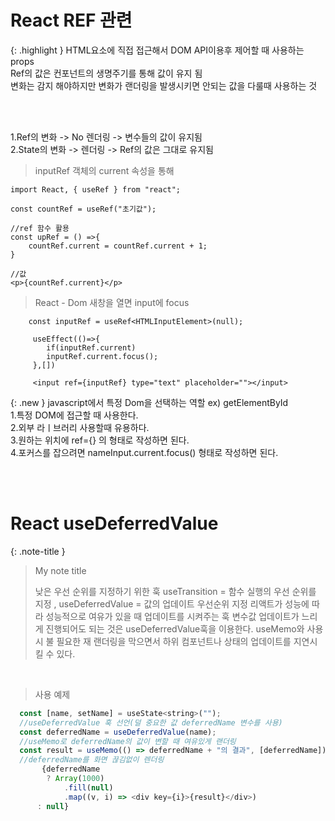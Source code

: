 # React REF 관련


{: .highlight }
 HTML요소에 직접 접근해서 DOM API이용후 제어할 때 사용하는 props</br>
 Ref의 값은 컨포넌트의 생명주기를 통해 값이 유지 됨 </br>
변화는 감지 해야하지만 변화가 랜더링을 발생시키면 안되는 값을 다룰때 사용하는 것

</br>
</br>

1.Ref의 변화 -> No 렌더링 -> 변수들의 값이 유지됨</br>
2.State의 변화 -> 렌더링 -> Ref의 값은 그대로 유지됨

>inputRef 객체의 current 속성을 통해 

```
import React, { useRef } from "react";

const countRef = useRef("초기값");

//ref 함수 활용
const upRef = () =>{
    countRef.current = countRef.current + 1;
}

//값
<p>{countRef.current}</p>
```


>React - Dom 새창을 열면 input에 focus
```
    const inputRef = useRef<HTMLInputElement>(null);

     useEffect(()=>{
        if(inputRef.current)
        inputRef.current.focus();
     },[])

     <input ref={inputRef} type="text" placeholder=""></input>

```


{: .new } 
javascript에서 특정 Dom을 선택하는 역할 ex) getElementById <br />
1.특정 DOM에 접근할 때 사용한다.<br />
2.외부 라ㅣ브러리 사용할때 유용하다.<br />
3.원하는 위치에 ref={} 의 형태로 작성하면 된다.<br />
4.포커스를 잡으려면 nameInput.current.focus() 형태로 작성하면 된다.


<br />
<br />

# React useDeferredValue

{: .note-title }
> My note title
>
> 낮은 우선 순위를 지정하기 위한 훅
> useTransition = 함수 실행의 우선 순위를 지정 , useDeferredValue = 값의 업데이트 우선순위 지정
> 리액트가 성능에 따라 성능적으로 여유가 있을 때 업데이트를 시켜주는 훅
> 변수값 업데이트가 느리게 진행되어도 되는 것은 useDeferredValue훅을 이용한다.
> useMemo와 사용 시 불 필요한 재 랜더링을 막으면서 하위 컴포넌트나 상태의 업데이트를 지연시킬 수 있다. 

<br />

> 사용 예제 

```js
  const [name, setName] = useState<string>("");
  //useDeferredValue 훅 선언(덜 중요한 값 deferredName 변수를 사용)
  const deferredName = useDeferredValue(name);
  //useMemo로 deferredName의 값이 변할 때 여유있게 랜더링
  const result = useMemo(() => deferredName + "의 결과", [deferredName]);
  //deferredName를 화면 끊김없이 렌더링
       {deferredName
        ? Array(1000)
            .fill(null)
            .map((v, i) => <div key={i}>{result}</div>)
      : null}
```